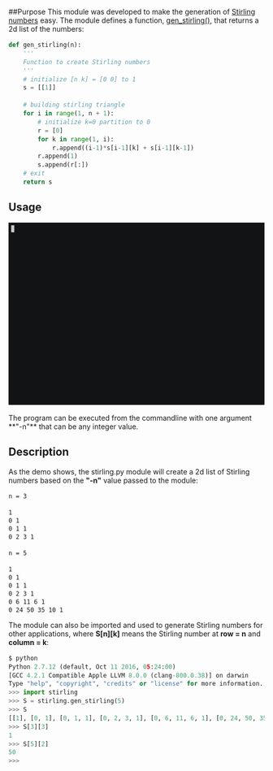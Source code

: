##Purpose
This module was developed to make the generation of [Stirling numbers](https://en.wikipedia.org/wiki/Stirling_number) easy. The module
defines a function, [gen_stirling()](https://github.com/RagingTiger/StirlingNumbers/blob/631d76f217f83ebb441680f7417c6832514ee380/stirling.py#L16-L32), that returns a 2d list of the
numbers:

```python
def gen_stirling(n):
    '''
    Function to create Stirling numbers
    '''
    # initialize [n k] = [0 0] to 1
    s = [[1]]

    # building stirling triangle
    for i in range(1, n + 1):
        # initialize k=0 partition to 0
        r = [0]
        for k in range(1, i):
            r.append((i-1)*s[i-1][k] + s[i-1][k-1])
        r.append(1)
        s.append(r[:])
    # exit
    return s
```

## Usage
<p align="center">
  <img src="https://github.com/RagingTiger/gifs/raw/master/StirlingNumbers.gif"/>
</p>
The program can be executed from the commandline with one argument **"-n"** that
can be any integer value.

## Description
As the demo shows, the stirling.py module will create a 2d list of Stirling
numbers based on the **"-n"** value passed to the module:

```
n = 3

1
0 1
0 1 1
0 2 3 1

n = 5

1
0 1
0 1 1
0 2 3 1
0 6 11 6 1
0 24 50 35 10 1
```

The module can also be imported and used to generate Stirling numbers for
other applications, where **S[n][k]** means the Stirling number at **row = n**
and **column = k**:

```python
$ python
Python 2.7.12 (default, Oct 11 2016, 05:24:00)
[GCC 4.2.1 Compatible Apple LLVM 8.0.0 (clang-800.0.38)] on darwin
Type "help", "copyright", "credits" or "license" for more information.
>>> import stirling
>>> S = stirling.gen_stirling(5)
>>> S
[[1], [0, 1], [0, 1, 1], [0, 2, 3, 1], [0, 6, 11, 6, 1], [0, 24, 50, 35, 10, 1]]
>>> S[3][3]
1
>>> S[5][2]
50
>>>
```
